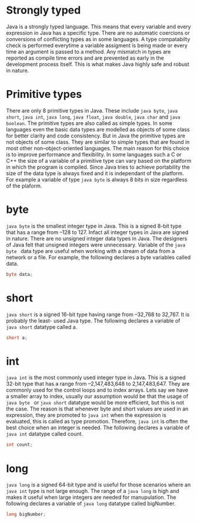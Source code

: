 # Strongly typed
Java is a strongly typed language. This means that every variable and every expression in Java has a specific type. There are no automatic coercions or conversions of conflicting types as in some languages. A type compatabilty check is performed everytime a variable assigment is being made or every time an argument is passed to a method. Any mismatch in types are reported as compile time errors and are prevented as early in the development process itself. This is what makes Java highly safe and robust in nature.

# Primitive types
There are only 8 primitive types in Java. These include ```java byte```, ```java short```, ```java int```, ```java long```, ```java float```, ```java double```, ```java char``` and ```java boolean```. The primitive types are also called as simple types. In some languages even the basic data types are modelled as objects of some class for better clarity and code consistency. But in Java the primitive types are not objects of some class. They are similar to simple types that are found in most other non–object-oriented languages. The main reason for this choice is to improve performance and flexibility. In some languages such a C or C++ the size of a variable of a primitive type can vary based on the platform in which the program is compiled. Since Java tries to achieve portability the size of the data type is always fixed and it is independant of the platform. For example a variable of type ```java byte``` is always 8 bits in size regardless of the plaform.

# byte
```java byte``` is the smallest integer type in Java. This is a signed 8-bit type that has a range from –128 to 127. Infact all integer types in Java are signed in nature. There are no unsigned integer data types in Java. The designers of Java felt that unsigned integers were unnecessary. Variable of the ```java byte ``` data type are useful when working with a stream of data from a network or a file. For example, the following declares a byte variables called data.
```java 
byte data;
```

# short
```java short``` is a signed 16-bit type having range from –32,768 to 32,767. It is probably the least- used Java type. The following declares a variable of ```java short``` datatype called a.
```java 
short a;
```

# int
```java int``` is the most commonly used integer type in Java. This is a signed 32-bit type that has a range from –2,147,483,648 to 2,147,483,647. They are commonly used for the control loops and to index arrays. Lets say we have a smaller array to index, usually our assumption would be that the usage of ```java byte ``` or ```java short``` datatype would be more efficient, but this is not the case. The reason is that whenever byte and short values are used in an expression, they are promoted to ```java int``` when the expression is evaluated, this is called as type promotion. Therefore, ```java int``` is often the best choice when an integer is needed. The following declares a variable of ```java int``` datatype called count.
```java
int count;
```
# long
```java long``` is a signed 64-bit type and is useful for those scenarios where an ```java int``` type is not large enough. The range of a ```java long``` is high and  makes it useful when large integers are needed for manupulation. The following declares a variable of ```java long``` datatype called bigNumber.
```java
long bigNumber;
```

